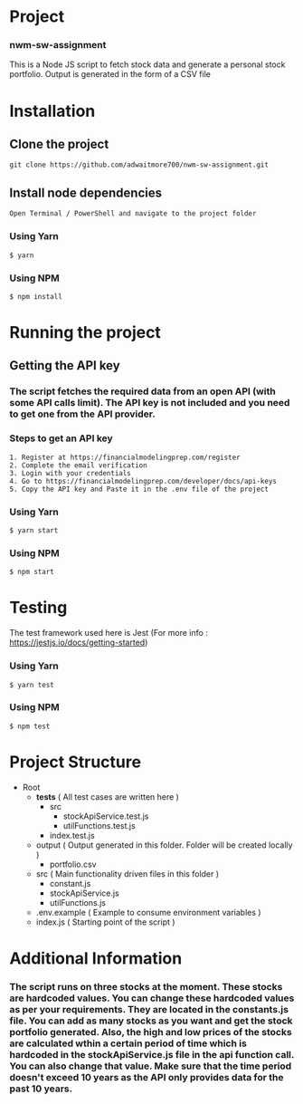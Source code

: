 # Project
### nwm-sw-assignment

This is a Node JS script to fetch stock data and generate a personal stock portfolio.
Output is generated in the form of a CSV file

# Installation

## Clone the project

    git clone https://github.com/adwaitmore700/nwm-sw-assignment.git

## Install node dependencies

    Open Terminal / PowerShell and navigate to the project folder

### Using Yarn

    $ yarn

### Using NPM

    $ npm install
    
# Running the project

## Getting the API key
### The script fetches the required data from an open API (with some API calls limit). The API key is not included and you need to get one from the API provider. 

### Steps to get an API key
    1. Register at https://financialmodelingprep.com/register
    2. Complete the email verification
    3. Login with your credentials
    4. Go to https://financialmodelingprep.com/developer/docs/api-keys
    5. Copy the API key and Paste it in the .env file of the project

### Using Yarn

    $ yarn start

### Using NPM

    $ npm start

# Testing

The test framework used here is Jest (For more info : https://jestjs.io/docs/getting-started)

### Using Yarn

    $ yarn test

### Using NPM

    $ npm test

# Project Structure
 
- Root
  - __tests__                                                   ( All test cases are written here )
    - src
      - stockApiService.test.js
      - utilFunctions.test.js
    - index.test.js
  - output                                                      ( Output generated in this folder. Folder will be created locally )
    - portfolio.csv
  - src                                                         ( Main functionality driven files in this folder )
    - constant.js
    - stockApiService.js
    - utilFunctions.js
  - .env.example                                                ( Example to consume environment variables )
  - index.js                                                    ( Starting point of the script )

# Additional Information

### The script runs on three stocks at the moment. These stocks are hardcoded values. You can change these hardcoded values as per your requirements. They are located in the constants.js file. You can add as many stocks as you want and get the stock portfolio generated. Also, the high and low prices of the stocks are calculated wthin a certain period of time which is hardcoded in the stockApiService.js file in the api function call. You can also change that value. Make sure that the time period doesn't exceed 10 years as the API only provides data for the past 10 years.
